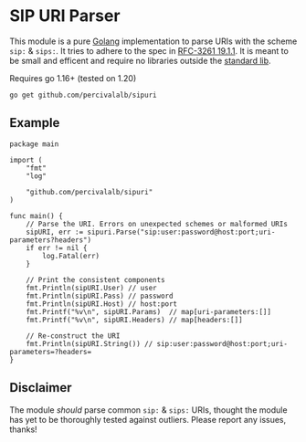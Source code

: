 # SIP URI Parser

This module is a pure [Golang](https://go.dev/) implementation to parse URIs with the scheme `sip:` & `sips:`. It tries to adhere to the spec in [RFC-3261 19.1.1](https://www.rfc-editor.org/rfc/rfc3261#section-19.1.1). It is meant to be small and efficent and require no libraries outside the [standard lib](https://pkg.go.dev/std).

Requires go 1.16+ (tested on 1.20)

```console
go get github.com/percivalalb/sipuri
```

## Example

```golang
package main

import (
    "fmt"
    "log"

    "github.com/percivalalb/sipuri"
)

func main() {
    // Parse the URI. Errors on unexpected schemes or malformed URIs
    sipURI, err := sipuri.Parse("sip:user:password@host:port;uri-parameters?headers")
    if err != nil {
        log.Fatal(err)
    }

    // Print the consistent components
    fmt.Println(sipURI.User) // user
    fmt.Println(sipURI.Pass) // password
    fmt.Println(sipURI.Host) // host:port
    fmt.Printf("%v\n", sipURI.Params)  // map[uri-parameters:[]]
    fmt.Printf("%v\n", sipURI.Headers) // map[headers:[]]

    // Re-construct the URI
    fmt.Println(sipURI.String()) // sip:user:password@host:port;uri-parameters=?headers=
}
```

## Disclaimer

The module *should* parse common `sip:` & `sips:` URIs, thought the module has yet to be thoroughly tested against outliers. Please report any issues, thanks!